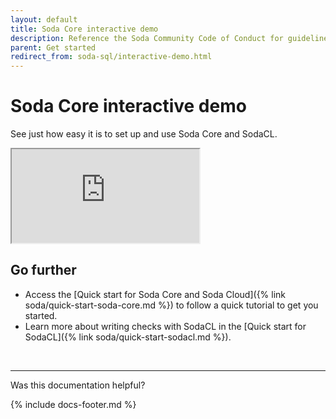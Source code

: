 ```yaml
---
layout: default
title: Soda Core interactive demo
description: Reference the Soda Community Code of Conduct for guidelines for behaviors. Be safe, be respectful, be yourself.
parent: Get started
redirect_from: soda-sql/interactive-demo.html
---
```


# Soda Core interactive demo

See just how easy it is to set up and use Soda Core and SodaCL.

<iframe class="demo-iframe" src="https://try.soda.io/?stepId=step0"></iframe>


## Go further

* Access the [Quick start for Soda Core and Soda Cloud]({% link soda/quick-start-soda-core.md %}) to follow a quick tutorial to get you started.
* Learn more about writing checks with SodaCL in the [Quick start for SodaCL]({% link soda/quick-start-sodacl.md %}).


<br />


---

Was this documentation helpful?

<!-- LikeBtn.com BEGIN -->
<span class="likebtn-wrapper" data-theme="tick" data-i18n_like="Yes" data-ef_voting="grow" data-show_dislike_label="true" data-counter_zero_show="true" data-i18n_dislike="No"></span>
<script>(function(d,e,s){if(d.getElementById("likebtn_wjs"))return;a=d.createElement(e);m=d.getElementsByTagName(e)[0];a.async=1;a.id="likebtn_wjs";a.src=s;m.parentNode.insertBefore(a, m)})(document,"script","//w.likebtn.com/js/w/widget.js");</script>
<!-- LikeBtn.com END -->

{% include docs-footer.md %}